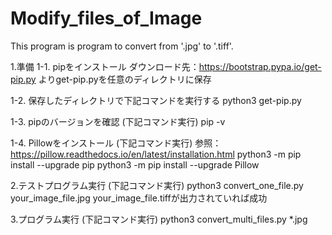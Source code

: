 # Modify_files_of_Image
This program is program to convert from '.jpg' to '.tiff'.

1.準備
  1-1. pipをインストール
  ダウンロード先：https://bootstrap.pypa.io/get-pip.py よりget-pip.pyを任意のディレクトリに保存

  1-2. 保存したディレクトリで下記コマンドを実行する
  python3 get-pip.py

  1-3. pipのバージョンを確認 (下記コマンド実行)
  pip -v

  1-4. Pillowをインストール (下記コマンド実行)
  参照：https://pillow.readthedocs.io/en/latest/installation.html
  python3 -m pip install --upgrade pip
  python3 -m pip install --upgrade Pillow

2.テストプログラム実行 (下記コマンド実行)
  python3 convert_one_file.py your_image_file.jpg
  your_image_file.tiffが出力されていれば成功

3.プログラム実行 (下記コマンド実行)
  python3 convert_multi_files.py *.jpg
